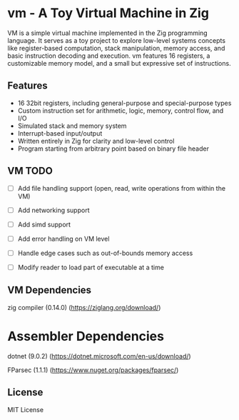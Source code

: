 # vm - A Toy Virtual Machine in Zig

VM is a simple virtual machine implemented in the Zig programming language. It serves as a toy project to explore low-level systems concepts like register-based computation, stack manipulation, memory access, and basic instruction decoding and execution. vm features 16 registers, a customizable memory model, and a small but expressive set of instructions.

## Features
- 16 32bit registers, including general-purpose and special-purpose types
- Custom instruction set for arithmetic, logic, memory, control flow, and I/O
- Simulated stack and memory system
- Interrupt-based input/output
- Written entirely in Zig for clarity and low-level control
- Program starting from arbitrary point based on binary file header

## VM TODO
- [ ] Add file handling support (open, read, write operations from within the VM)
- [ ] Add networking support
- [ ] Add simd support
- [ ] Add error handling on VM level
- [ ] Handle edge cases such as out-of-bounds memory access
- [ ] Modify reader to load part of executable at a time


## VM Dependencies
zig compiler (0.14.0) (https://ziglang.org/download/)

# Assembler Dependencies

dotnet (9.0.2) (https://dotnet.microsoft.com/en-us/download/)

FParsec (1.1.1) (https://www.nuget.org/packages/fparsec/)



## License
MIT License
